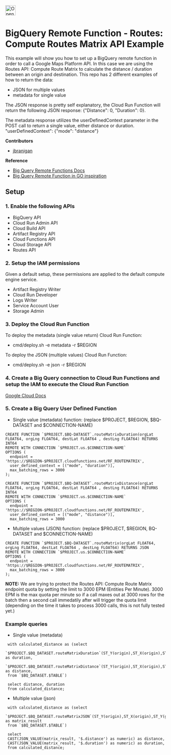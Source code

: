 <a href="https://idx.google.com/import?url=https://github.com/shaunmitchellve/gmp-examples">
  <img
    height="32"
    alt="Open in IDX"
    src="https://cdn.idx.dev/btn/open_dark_32.svg">
</a>

# BigQuery Remote Function - Routes: Compute Routes Matrix API Example

This example will show you how to set up a BigQuery remote function in order to call a Google Maps Platform API. In this case we are using the 
Routes API: Compute Route Matrix to calculate the distance / duration between an origin and destination. This repo has 2 different examples of how to return the data:

- JSON for multiple values
- metadata for single value

The JSON response is pretty self explanatory, the Cloud Run Function will return the following JSON response: {"Distance": 0, "Duration": 0}.

The metadata response utilizes the userDefinedContext parameter in the POST call to return a single value, either distance or duration. "userDefinedContext": {"mode": "distance"}

**Contributors**

- [jbranigan](https://github.com/jbranigan)

**Reference**

- [Big Query Remote Functions Docs](https://cloud.google.com/bigquery/docs/remote-functions)
- [Big Query Remote Function in GO inspiration](https://github.com/salrashid123/bq_cloud_function_golang)

## Setup

### 1. Enable the following APIs

- BigQuery API
- Cloud Run Admin API
- Cloud Build API
- Artifact Registry API
- Cloud Functions API
- Cloud Storage API
- Routes API

### 2. Setup the IAM permissions

Given a default setup, these permissions are applied to the default compute engine service.

- Artifact Registry Writer
- Cloud Run Developer
- Logs Writer
- Service Account User
- Storage Admin

### 3. Deploy the Cloud Run Function

To deploy the metadata (single value return) Cloud Run Function:

- cmd/deploy.sh -e metadata -r $REGION

To deploy the JSON (multiple values) Cloud Run Function:

- cmd/deploy.sh -e json -r $REGION

### 4. Create a Big Query connection to Cloud Run Functions and setup the IAM to execute the Cloud Run Function

[Google Cloud Docs](https://cloud.google.com/bigquery/docs/remote-functions#create_a_connection)

### 5. Create a Big Query User Defined Function

- Single value (metadata) function: (replace $PROJECT, $REGION, $BQ-DATASET and $CONNECTION-NAME)

```
CREATE FUNCTION `$PROJECT.$BQ-DATASET`.routeMatrixDuration(orgLat FLOAT64, orgLng FLOAT64, destLat FLOAT64 , destLng FLOAT64) RETURNS INT64
REMOTE WITH CONNECTION `$PROJECT.us.$CONNECTION-NAME`
OPTIONS (
  endpoint = 'https://$REGION-$PROJECT.cloudfunctions.net/RF_ROUTEMATRIX',
  user_defined_context = [("mode", "duration")],
  max_batching_rows = 3000
);

CREATE FUNCTION `$PROJECT.$BQ-DATASET`.routeMatrixDistance(orgLat FLOAT64, orgLng FLOAT64, destLat FLOAT64 , destLng FLOAT64) RETURNS INT64
REMOTE WITH CONNECTION `$PROJECT.us.$CONNECTION-NAME`
OPTIONS (
  endpoint = 'https://$REGION-$PROJECT.cloudfunctions.net/RF_ROUTEMATRIX',
  user_defined_context = [("mode", "distance")],
  max_batching_rows = 3000
```

- Multiple values (JSON) function: (replace $PROJECT, $REGION, BQ-DATASET and $CONNECTION-NAME)

```
CREATE FUNCTION `$PROJECT.$BQ-DATASET`.routeMatrix(orgLat FLOAT64, orgLng FLOAT64, destLat FLOAT64 , destLng FLOAT64) RETURNS JSON
REMOTE WITH CONNECTION `$PROJECT.us.$CONNECTION-NAME`
OPTIONS (
  endpoint = 'https://$REGION-$PROJECT.cloudfunctions.net/RF_ROUTEMATRIX',
  max_batching_rows = 3000
);
```
**NOTE:** We are trying to protect the Routes API: Compute Route Matrix endpoint quota by setting the limit to 3000 EPM (Entities Per Minute). 3000 EPM is the max quota per minute so if a call maxes out at 3000 rows for the batch then a second call immedatily after will trigger the quota limit (depending on the time it takes to process 3000 calls, this is not fully tested yet.)

### Example queries

- Single value (metadata)

```
 with calculated_distance as (select
 `$PROJECT.$BQ_DATASET.routeMatrixDuration`(ST_Y(origin),ST_X(origin),ST_Y(geom),ST_X(geom)) as duration,
 `$PROJECT.$BQ_DATASET.routeMatrixDistance`(ST_Y(origin),ST_X(origin),ST_Y(geom),ST_X(geom)) as distance,
 from `$BQ_DATASET.$TABLE`)

 select distance, duration
 from calculated_distance;
```

- Multiple value (json)

```
 with calculated_distance as (select
 `$PROJECT.$BQ_DATASET.routeMatrixJSON`(ST_Y(origin),ST_X(origin),ST_Y(geom),ST_X(geom)) as matrix_result
 from `$BQ_DATASET.$TABLE`)

 select
 CAST(JSON_VALUE(matrix_result, '$.distance') as numeric) as distance,
 CAST(JSON_VALUE(matrix_result, '$.duration') as numeric) as duration,
 from calculated_distance;
```